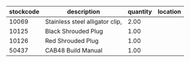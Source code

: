 |stockcode|description|quantity|location|
|---------|-----------|--------|--------|
|10069|Stainless steel alligator clip,|2.00||
|10125|Black Shrouded Plug|1.00||
|10126|Red Shrouded Plug|1.00||
|50437|CAB48 Build Manual|1.00||

